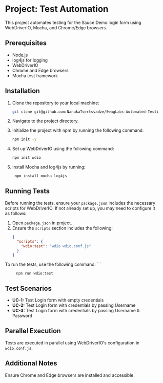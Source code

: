 # Project: Test Automation

This project automates testing for the Sauce Demo login form using WebDriverIO, Mocha, and Chrome/Edge browsers.

## Prerequisites

- Node.js
- log4js for logging
- WebDriverIO
- Chrome and Edge browsers
- Mocha test framework

## Installation

1. Clone the repository to your local machine:
   
   ```bash
   git clone git@github.com:NanukaTsertsvadze/SwagLabs-Automated-Testing.git
2. Navigate to the project directory.
3. Initialize the project with npm by running the following command:

   ```bash
   npm init -y
4. Set up WebDriverIO using the following command:

   ```bash
   npm init wdio

5. Install Mocha and log4js by running:

     ```bash
      npm install mocha log4js

## Running Tests

Before running the tests, ensure your `package.json` includes the necessary scripts for WebDriverIO. If not already set up, you may need to configure it as follows:

1. Open `package.json` in  project.
2. Ensure the `scripts` section includes the following:
   ```json
   {
     "scripts": {
       "wdio:test": "wdio wdio.conf.js"
     }
   }

To run the tests, use the following command:
      ```

         npm run wdio:test

## Test Scenarios

- **UC-1:** Test Login form with empty credentials
- **UC-2:** Test Login form with credentials by passing Username
- **UC-3:** Test Login form with credentials by passing Username & Password

## Parallel Execution

Tests are executed in parallel using WebDriverIO's configuration in `wdio.conf.js`.

## Additional Notes

Ensure Chrome and Edge browsers are installed and accessible.
